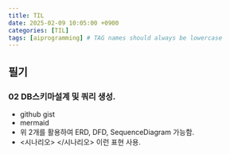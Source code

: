 ```yaml
---
title: TIL
date: 2025-02-09 10:05:00 +0900
categories: [TIL]
tags: [aiprogramming] # TAG names should always be lowercase
---
```


## 필기
### 02 DB스키마설계 및 쿼리 생성.
* github gist
* mermaid
* 위 2개를 활용하여 ERD, DFD, SequenceDiagram 가능함.
* <시나리오> </시나리오> 이런 표현 사용.
